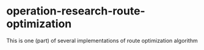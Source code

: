 # operation-research-route-optimization
This is one (part) of several implementations of route optimization algorithm

